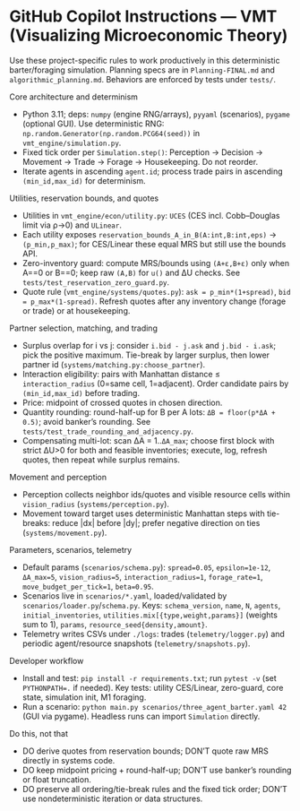 # GitHub Copilot Instructions — VMT (Visualizing Microeconomic Theory)

Use these project-specific rules to work productively in this deterministic barter/foraging simulation. Planning specs are in `Planning-FINAL.md` and `algorithmic_planning.md`. Behaviors are enforced by tests under `tests/`.

Core architecture and determinism
- Python 3.11; deps: `numpy` (engine RNG/arrays), `pyyaml` (scenarios), `pygame` (optional GUI). Use deterministic RNG: `np.random.Generator(np.random.PCG64(seed))` in `vmt_engine/simulation.py`.
- Fixed tick order per `Simulation.step()`: Perception → Decision → Movement → Trade → Forage → Housekeeping. Do not reorder.
- Iterate agents in ascending `agent.id`; process trade pairs in ascending `(min_id,max_id)` for determinism.

Utilities, reservation bounds, and quotes
- Utilities in `vmt_engine/econ/utility.py`: `UCES` (CES incl. Cobb–Douglas limit via ρ→0) and `ULinear`.
- Each utility exposes `reservation_bounds_A_in_B(A:int,B:int,eps)` → `(p_min,p_max)`; for CES/Linear these equal MRS but still use the bounds API.
- Zero-inventory guard: compute MRS/bounds using `(A+ε,B+ε)` only when A==0 or B==0; keep raw `(A,B)` for `u()` and ΔU checks. See `tests/test_reservation_zero_guard.py`.
- Quote rule (`vmt_engine/systems/quotes.py`): `ask = p_min*(1+spread)`, `bid = p_max*(1-spread)`. Refresh quotes after any inventory change (forage or trade) or at housekeeping.

Partner selection, matching, and trading
- Surplus overlap for i vs j: consider `i.bid - j.ask` and `j.bid - i.ask`; pick the positive maximum. Tie-break by larger surplus, then lower partner id (`systems/matching.py:choose_partner`).
- Interaction eligibility: pairs with Manhattan distance ≤ `interaction_radius` (0=same cell, 1=adjacent). Order candidate pairs by `(min_id,max_id)` before trading.
- Price: midpoint of crossed quotes in chosen direction.
- Quantity rounding: round-half-up for B per A lots: `ΔB = floor(p*ΔA + 0.5)`; avoid banker’s rounding. See `tests/test_trade_rounding_and_adjacency.py`.
- Compensating multi-lot: scan ΔA = 1..`ΔA_max`; choose first block with strict ΔU>0 for both and feasible inventories; execute, log, refresh quotes, then repeat while surplus remains.

Movement and perception
- Perception collects neighbor ids/quotes and visible resource cells within `vision_radius` (`systems/perception.py`).
- Movement toward target uses deterministic Manhattan steps with tie-breaks: reduce |dx| before |dy|; prefer negative direction on ties (`systems/movement.py`).

Parameters, scenarios, telemetry
- Default params (`scenarios/schema.py`): `spread=0.05`, `epsilon=1e-12`, `ΔA_max=5`, `vision_radius=5`, `interaction_radius=1`, `forage_rate=1`, `move_budget_per_tick=1`, `beta=0.95`.
- Scenarios live in `scenarios/*.yaml`, loaded/validated by `scenarios/loader.py`/`schema.py`. Keys: `schema_version`, `name`, `N`, `agents`, `initial_inventories`, `utilities.mix[{type,weight,params}]` (weights sum to 1), `params`, `resource_seed{density,amount}`.
- Telemetry writes CSVs under `./logs`: trades (`telemetry/logger.py`) and periodic agent/resource snapshots (`telemetry/snapshots.py`).

Developer workflow
- Install and test: `pip install -r requirements.txt`; run `pytest -v` (set `PYTHONPATH=.` if needed). Key tests: utility CES/Linear, zero-guard, core state, simulation init, M1 foraging.
- Run a scenario: `python main.py scenarios/three_agent_barter.yaml 42` (GUI via pygame). Headless runs can import `Simulation` directly.

Do this, not that
- DO derive quotes from reservation bounds; DON’T quote raw MRS directly in systems code.
- DO keep midpoint pricing + round-half-up; DON’T use banker’s rounding or float truncation.
- DO preserve all ordering/tie-break rules and the fixed tick order; DON’T use nondeterministic iteration or data structures.